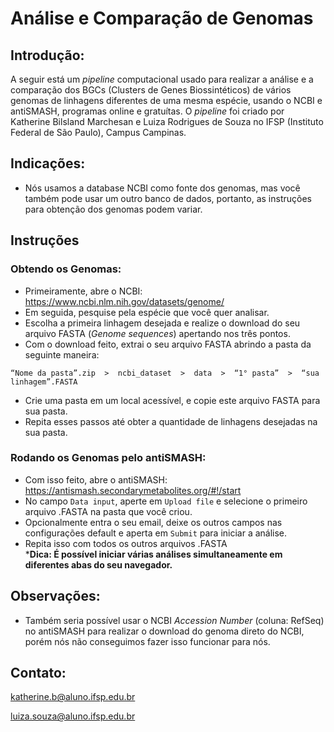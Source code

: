 # Análise e Comparação de Genomas
## Introdução:

A seguir está um _pipeline_ computacional usado para realizar a análise e a comparação dos BGCs (Clusters de Genes Biossintéticos) de vários genomas de linhagens diferentes de uma mesma espécie, usando o NCBI e antiSMASH, programas online e gratuítas. O _pipeline_ foi criado por Katherine Bilsland Marchesan e Luiza Rodrigues de Souza no IFSP (Instituto Federal de São Paulo), Campus Campinas.

## Indicações:
- Nós usamos a database NCBI como fonte dos genomas, mas você também pode usar um outro banco de dados, portanto, as instruções para obtenção dos genomas podem variar.

## Instruções
### Obtendo os Genomas:
- Primeiramente, abre o NCBI: https://www.ncbi.nlm.nih.gov/datasets/genome/
- Em seguida, pesquise pela espécie que você quer analisar.
- Escolha a primeira linhagem desejada e realize o download do seu arquivo FASTA (_Genome sequences_) apertando nos três pontos.
- Com o download feito, extrai o seu arquivo FASTA abrindo a pasta da seguinte maneira:
```
“Nome da pasta”.zip  >  ncbi_dataset  >  data  >  “1° pasta”  >  “sua linhagem”.FASTA
```
- Crie uma pasta em um local acessível, e copie este arquivo FASTA para sua pasta.
- Repita esses passos até obter a quantidade de linhagens desejadas na sua pasta.
### Rodando os Genomas pelo antiSMASH:
- Com isso feito, abre o antiSMASH: https://antismash.secondarymetabolites.org/#!/start
- No campo ```Data input```, aperte em ```Upload file``` e selecione o primeiro arquivo .FASTA na pasta que você criou.
- Opcionalmente entra o seu email, deixe os outros campos nas configurações default e aperta em ```Submit``` para iniciar a análise.
- Repita isso com todos os outros arquivos .FASTA\
***Dica: É possível iniciar várias análises simultaneamente em diferentes abas do seu navegador.**


## Observações:
- Também seria possível usar o NCBI _Accession Number_ (coluna: RefSeq) no antiSMASH  para realizar o download do genoma direto do NCBI, porém nós não conseguimos fazer isso funcionar para nós.

## Contato:
katherine.b@aluno.ifsp.edu.br

luiza.souza@aluno.ifsp.edu.br
